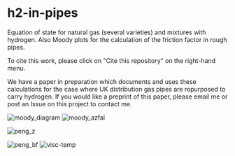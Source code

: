 # h2-in-pipes
Equation of state for natural gas (several varieties) and mixtures with hydrogen. Also Moody plots for the calculation of the friction factor in rough pipes.

To cite this work, please click on "Cite this repository" on the right-hand menu.

We have a paper in preparation which documents and uses these calculations for the case where UK distribution gas pipes are repurposed to carry hydrogen.
If you would like a preprint of this paper, please email me or post an Issue on this project to contact me.

![moody_diagram](https://github.com/PhilipSargent/h2-in-pipes/assets/5623885/f41ea2ca-c12e-4c8f-a717-df9572b54eea)
![moody_azfal](https://github.com/PhilipSargent/h2-in-pipes/assets/5623885/95db0b1e-13a6-4def-a4f4-bb8d9e8dd88e)

![peng_z](https://github.com/PhilipSargent/h2-in-pipes/assets/5623885/8c38150c-cf02-49b9-98d4-5269e28eb2ca)

![peng_bf](https://github.com/PhilipSargent/h2-in-pipes/assets/5623885/92a911eb-c0ea-41dc-91c2-0f80a38c8f22)
![visc-temp](https://github.com/PhilipSargent/h2-in-pipes/assets/5623885/9883a784-3bf2-4557-86d8-043a891bf011)
